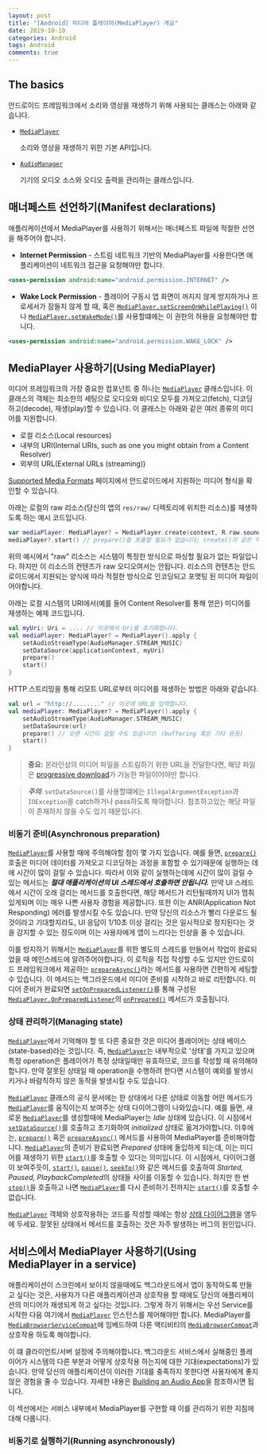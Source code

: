 ```yaml
---
layout: post
title: "[Android] 미디어 플레이어(MediaPlayer) 개요"
date: 2019-10-10
categories: Android
tags: Android
comments: true
---
```


## The basics
안드로이드 프레임워크에서 소리와 영상을 재생하기 위해 사용되는 클래스는 아래와 같습니다.
- [`MediaPlayer`](https://developer.android.com/reference/android/media/MediaPlayer.html)
  
  소리와 영상을 재생하기 위한 기본 API입니다.

- [`AudioManager`](https://developer.android.com/reference/android/media/AudioManager.html)
  
  기기의 오디오 소스와 오디오 출력을 관리하는 클래스입니다.

## 매너페스트 선언하기(Manifest declarations)
애플리케이션에서 MediaPlayer를 사용하기 위해서는 매너페스트 파일에 적절한 선언을 해주어야 합니다.
- **Internet Permission** - 스트림 네트워크 기반의 MediaPlayer를 사용한다면 애플리케이션이 네트워크 접근을 요청해야만 합니다.
```xml
<uses-permission android:name="android.permission.INTERNET" />
```
- **Wake Lock Permission** - 플레이어 구동시 앱 화면이 꺼지지 않게 방지하거나 프로세서가 잠들지 않게 할 때, 혹은 [`MediaPlayer.setScreenOnWhilePlaying()`](https://developer.android.com/reference/android/media/MediaPlayer.html#setScreenOnWhilePlaying(boolean)) 이나 [`MediaPlayer.setWakeMode()`](https://developer.android.com/reference/android/media/MediaPlayer.html#setWakeMode(android.content.Context,%20int))를 사용할떄에는 이 권한의 허용을 요청해야만 합니다.
```xml
<uses-permission android:name="android.permission.WAKE_LOCK" />
```

## MediaPlayer 사용하기(Using MediaPlayer)
미디어 프레임워크의 가장 중요한 컴포넌트 중 하나는 [`MediaPlayer`](https://developer.android.com/reference/android/media/MediaPlayer.html) 클래스입니다. 이 클래스의 객체는 최소한의 세팅으로 오디오와 비디오 모두를 가져오고(fetch), 디코딩하고(decode), 재생(play)할 수 있습니다. 이 클래스는 아래와 같은 여러 종류의 미디어를 지원합니다.
- 로컬 리소스(Local resources)
- 내부의 URI(Internal URIs, such as one you might obtain from a Content Resolver)
- 외부의 URL(External URLs (streaming))

[Supported Media Formats](https://developer.android.com/guide/topics/media/media-formats.html) 페이지에서 안드로이드에서 지원하는 미디어 형식을 확인할 수 있습니다.

아래는 로컬의 raw 리소스(당신의 앱의 `res/raw/` 디렉토리에 위치한 리소스)를 재생하도록 하는 예시 코드입니다.

```kotlin
var mediaPlayer: MediaPlayer? = MediaPlayer.create(context, R.raw.sound_file_1)
mediaPlayer?.start() // prepare()를 호출할 필요가 없습니다; create()가 같은 역할을 해줍니다.
```

위의 예시에서 "raw" 리소스는 시스템이 특정한 방식으로 파싱할 필요가 없는 파일입니다. 하지만 이 리소스의 컨텐츠가 raw 오디오여서는 안됩니다. 리소스의 컨텐츠는 안드로이드에서 지원되는 양식에 따라 적절한 방식으로 인코딩되고 포맷팅 된 미디어 파일이어야합니다.

아래는 로컬 시스템의 URI에서(예를 들어 Content Resolver를 통해 얻은) 미디어를 재생하는 예제 코드입니다.

```kotlin
val myUri: Uri = .... // 이곳에서 Uri를 초기화합니다.
val mediaPlayer: MediaPlayer? = MediaPlayer().apply {
    setAudioStreamType(AudioManager.STREAM_MUSIC)
    setDataSource(applicationContext, myUri)
    prepare()
    start()
}
```

HTTP 스트리밍을 통해 리모트 URL로부터 미디어를 재생하는 방법은 아래와 같습니다.

```kotlin
val url = "http://........" // 이곳에 URL을 입력합니다.
val mediaPlayer: MediaPlayer? = MediaPlayer().apply {
    setAudioStreamType(AudioManager.STREAM_MUSIC)
    setDataSource(url)
    prepare() // 오랜 시간이 걸릴 수도 있습니다! (buffering 혹은 기타 등등)
    start()
}
```

> **중요:** 온라인상의 미디어 파일을 스트림하기 위한 URL을 전달한다면, 해당 파일은 [progressive download](https://ko.wikipedia.org/wiki/%ED%94%84%EB%A1%9C%EA%B7%B8%EB%A0%88%EC%8B%9C%EB%B8%8C_%EB%8B%A4%EC%9A%B4%EB%A1%9C%EB%93%9C)가 가능한 파일이어야만 합니다.

> ***주의***: `setDataSource()`를 사용할떄에는 `IllegalArgumentException`과 `IOException`을 catch하거나 pass하도록 해야합니다. 참조하고있는 해당 파일이 존재하지 않을 수도 있기 때문입니다.

### 비동기 준비(Asynchronous preparation)
[`MediaPlayer`](https://developer.android.com/reference/android/media/MediaPlayer.html)를 사용할 때에 주의해야할 점이 몇 가지 있습니다. 예를 들면, [`prepare()`](https://developer.android.com/reference/android/media/MediaPlayer.html#prepare()) 호출은 미디어 데이터를 가져오고 디코딩하는 과정을 포함할 수 있기때문에 실행하는 데에 시간이 많이 걸릴 수 있습니다. 따라서 이와 같이 실행하는데에 시간이 많이 걸릴 수 있는 메서드는 ***절대 애플리케이션의 UI 스레드에서 호출하면 안됩니다.*** 만약 UI 스레드에서 시간이 오래 걸리는 메서드를 호출한다면, 해당 메서드가 리턴될때까지 UI가 멈춰있게되며 이는 매우 나쁜 사용자 경험을 제공합니다. 또한 이는 ANR(Application Not Responding) 에러를 발생시킬 수도 있습니다. 만약 당신의 리소스가 빨리 다운로드 될 것이라고 기대할지라도, UI 응답이 1/10초 이상 걸리는 것은 일시적으로 정지된다는 것을 감지할 수 있는 정도이며 이는 사용자에게 앱이 느리다는 인상을 줄 수 있습니다.

이를 방지하기 위해서는 [`MediaPlayer`](https://developer.android.com/reference/android/media/MediaPlayer.html)를 위한 별도의 스레드를 만들어서 작업이 완료되었을 때 메인스레드에 알려주어야합니다. 이 로직을 직접 작성할 수도 있지만 안드로이드 프레임워크에서 제공하는 [`prepareAsync()`](https://developer.android.com/reference/android/media/MediaPlayer.html#prepareAsync())라는 메서드를 사용하면 간편하게 세팅할 수 있습니다. 이 메서드는 백그라운드에서 미디어 준비를 시작하고 바로 리턴합니다. 미디어 준비가 완료되면 [`setOnPreparedListener()`](https://developer.android.com/reference/android/media/MediaPlayer.html#setOnPreparedListener(android.media.MediaPlayer.OnPreparedListener))를 통해 구성된 [`MediaPlayer.OnPreparedListener`](https://developer.android.com/reference/android/media/MediaPlayer.OnPreparedListener.html)의 [`onPrepared()`](https://developer.android.com/reference/android/media/MediaPlayer.OnPreparedListener.html#onPrepared(android.media.MediaPlayer)) 메서드가 호출됩니다. 

### 상태 관리하기(Managing state)
[`MediaPlayer`](https://developer.android.com/reference/android/media/MediaPlayer.html)에서 기억해야 할 또 다른 중요한 것은 미디어 플레이어는 상태 베이스(state-based)라는 것입니다. 즉, [`MediaPlayer`](https://developer.android.com/reference/android/media/MediaPlayer.html)는 내부적으로 '상태'를 가지고 있으며 특정 operation은 플레이어가 특정 상태일때만 유효하므로, 코드를 작성할 때 유의해야 합니다. 만약 잘못된 상태일 때 operation을 수행하려 한다면 시스템이 예외를 발생시키거나 바람직하지 않은 동작을 발생시킬 수도 있습니다. 

[`MediaPlayer`](https://developer.android.com/reference/android/media/MediaPlayer.html) 클래스의 공식 문서에는 한 상태에서 다른 상태로 이동할 어떤 메서드가 [`MediaPlayer`](https://developer.android.com/reference/android/media/MediaPlayer.html)를 움직이는지 보여주는 상태 다이어그램이 나와있습니다. 예를 들면, 새로운 [`MediaPlayer`](https://developer.android.com/reference/android/media/MediaPlayer.html)를 생성할때에 MediaPlayer는 *Idle* 상태에 있습니다. 이 시점에서 [`setDataSource()`](https://developer.android.com/reference/android/media/MediaPlayer.html#setDataSource(android.content.Context,%20android.net.Uri))를 호출하고 초기화하여 *initialized* 상태로 옮겨가야합니다. 이후에는, [`prepare()`](https://developer.android.com/reference/android/media/MediaPlayer.html#prepare()) 혹은 [`prepareAsync()`](https://developer.android.com/reference/android/media/MediaPlayer.html#prepareAsync()) 메서드를 사용하여 MediaPlayer를 준비해야합니다. [`MediaPlayer`](https://developer.android.com/reference/android/media/MediaPlayer.html)의 준비가 완료되면 *Prepared* 상태에 돌입하게 되는데, 이는 미디어를 재생하기 위한 [`start()`](https://developer.android.com/reference/android/media/MediaPlayer.html#start())를 호출할 수 있다는 의미입니다. 이 시점에서, 다이어그램이 보여주듯이, [`start()`](https://developer.android.com/reference/android/media/MediaPlayer.html#start()), [`pause()`](https://developer.android.com/reference/android/media/MediaPlayer.html#pause()), [`seekTo()`](https://developer.android.com/reference/android/media/MediaPlayer.html#seekTo(int))와 같은 메서드를 호출하여 *Started, Paused, PlaybackCompleted*의 상태들 사이를 이동할 수 있습니다. 하지만 한 번 [`stop()`](https://developer.android.com/reference/android/media/MediaPlayer.html#stop())을 호출하고 나면 [`MediaPlayer`](https://developer.android.com/reference/android/media/MediaPlayer.html)를 다시 준비하기 전까지는 [`start()`](https://developer.android.com/reference/android/media/MediaPlayer.html#start())를 호출할 수 없습니다. 

[`MediaPlayer`](https://developer.android.com/reference/android/media/MediaPlayer.html) 객체와 상호작용하는 코드를 작성할 때에는 항상 [상태 다이어그램](https://developer.android.com/images/mediaplayer_state_diagram.gif)을 염두에 두세요. 잘못된 상태에서 메서드를 호출하는 것은 자주 발생하는 버그의 원인입니다. 

## 서비스에서 MediaPlayer 사용하기(Using MediaPlayer in a service)
애플리케이션이 스크린에서 보이지 않을때에도 백그라운드에서 앱이 동작하도록 만들고 싶다는 것은, 사용자가 다른 애플리케이션과 상호작용 할 때에도 당신의 애플리케이션의 미디어가 재생되게 하고 싶다는 것입니다. 그렇게 하기 위해서는 우선 Service를 시작한 다음 여기에서 [`MediaPlayer`](https://developer.android.com/reference/android/media/MediaPlayer.html) 인스턴스를 제어해야만 합니다. MediaPlayer를 [`MediaBrowserServiceCompat`](https://developer.android.com/reference/androidx/media/MediaBrowserServiceCompat.html)에 임베드하여 다른 액티비티의 [`MediaBrowserCompat`](https://developer.android.com/reference/android/support/v4/media/MediaBrowserCompat.html)과 상호작용 하도록 해야합니다.

이 떄 클라이언트/서버 설정에 주의해야합니다. 백그라운드 서비스에서 실해중인 플레이어가 시스템의 다른 부분과 어떻게 상호작용 하는지에 대한 기대(expectations)가 있습니다. 만약 당신의 애플리케이션이 이러한 기대를 충족하지 못한다면 사용자에게 좋지 않은 경험을 줄 수 있습니다. 자세한 내용은 [Building an Audio App](https://developer.android.com/guide/topics/media-apps/audio-app/building-an-audio-app.html)을 참조하시면 됩니다.

이 섹선에서는 서비스 내부에서 MediaPlayer를 구현할 때 이를 관리하기 위한 지침에 대해 다룹니다. 

### 비동기로 실행하기(Running asynchronously)
